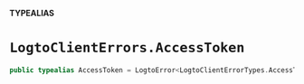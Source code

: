 **TYPEALIAS**

# `LogtoClientErrors.AccessToken`

```swift
public typealias AccessToken = LogtoError<LogtoClientErrorTypes.AccessToken>
```
